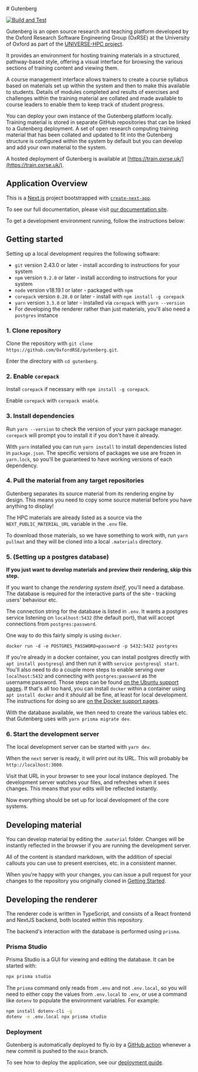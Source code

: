 # Gutenberg

[![Build and Test](https://github.com/OxfordRSE/gutenberg/actions/workflows/test.yml/badge.svg)](https://github.com/OxfordRSE/gutenberg/actions/workflows/test.yml)

Gutenberg is an open source research and teaching platform developed by the Oxford Research Software Engineering Group (OxRSE) at the University of Oxford as part of the [UNIVERSE-HPC project](https://www.universe-hpc.ac.uk/).

It provides an environment for hosting training materials in a structured, pathway-based style, offering a visual interface for browsing the various sections of training content and viewing them.

A course management interface allows trainers to create a course syllabus based on materials set up within the system and then to make this available to students. Details of modules completed and results of exercises and challenges within the training material are collated and made available to course leaders to enable them to keep track of student progress.

You can deploy your own instance of the Gutenberg platform locally. Training material is stored in separate GitHub repositories that can be linked to a Gutenberg deployment. A set of open research computing training material that has been collated and updated to fit into the Gutenberg structure is configured within the system by default but you can develop and add your own material to the system.

A hosted deployment of Gutenberg is available at [https://train.oxrse.uk/](https://train.oxrse.uk/).

## Application Overview

This is a [Next.js](https://nextjs.org/) project bootstrapped with [`create-next-app`](https://github.com/vercel/next.js/tree/canary/packages/create-next-app).

To see our full documentation, please visit [our documentation site](https://blog.oxrse.uk/gutenberg/).

To get a development environment running, follow the instructions below:

## Getting started

Setting up a local development requires the following software:

- `git` version 2.43.0 or later - install according to instructions for your system
- `npm` version `9.2.0` or later - install according to instructions for your system
- `node` version v18.19.1 or later - packaged with `npm`
- `corepack` version `0.28.0` or later - install with `npm install -g corepack`
- `yarn` version `3.3.0` or later - installed via `corepack` with `yarn --version`
- For developing the renderer rather than just materials, you'll also need a `postgres` instance

### 1. Clone repository

Clone the repository with `git clone https://github.com/OxfordRSE/gutenberg.git`.

Enter the directory with `cd gutenberg`.

### 2. Enable `corepack`

Install `corepack` if necessary with `npm install -g corepack`.

Enable `corepack` with `corepack enable`.

### 3. Install dependencies

Run `yarn --version` to check the version of your yarn package manager.
`corepack` will prompt you to install it if you don't have it already.

With `yarn` installed you can run `yarn install` to install dependencies listed in `package.json`.
The specific versions of packages we use are frozen in `yarn.lock`,
so you'll be guaranteed to have working versions of each dependency.

### 4. Pull the material from any target repositories

Gutenberg separates its source material from its rendering engine by design.
This means you need to copy some source material before you have anything to display!

The HPC materials are already listed as a source via the `NEXT_PUBLIC_MATERIAL_URL` variable in the `.env` file.

To download those materials, so we have something to work with, run `yarn pullmat` and they will be cloned into
a local `.materials` directory.

### 5. (Setting up a postgres database)

**If you just want to develop materials and preview their rendering, skip this step.**

If you want to change the _rendering system itself_, you'll need a database.
The database is required for the interactive parts of the site - tracking users' behaviour etc.

The connection string for the database is listed in `.env`.
It wants a postgres service listening on `localhost:5432` (the default port),
that will accept connections from `postgres:password`.

One way to do this fairly simply is using `docker`.

```shell
docker run -d -e POSTGRES_PASSWORD=password -p 5432:5432 postgres
```

If you're already in a docker container, you can install postgres directly with
`apt install postgresql` and then run it with `service postgresql start`.
You'll also need to do a couple more steps to enable serving over `localhost:5432`
and connecting with `postgres:password` as the username:password.
Those steps can be found [on the Ubuntu support pages](https://ubuntu.com/server/docs/install-and-configure-postgresql).
If that's all too hard, you can install `docker` within a container using `apt install docker`
and it _should_ all be fine, at least for local development.
The instructions for doing so are [on the Docker support pages](https://docs.docker.com/engine/install/ubuntu/#install-using-the-repository).

With the database available, we then need to create the various tables etc. that Gutenberg uses with
`yarn prisma migrate dev`.

### 6. Start the development server

The local development server can be started with `yarn dev`.

When the `next` server is ready, it will print out its URL.
This will probably be `http://localhost:3000`.

Visit that URL in your browser to see your local instance deployed.
The development server watches your files, and refreshes when it sees changes.
This means that your edits will be reflected instantly.

Now everything should be set up for local development of the core systems.

## Developing material

You can develop material by editing the `.material` folder.
Changes will be instantly reflected in the browser if you are running the development server.

All of the content is standard markdown, with the addition of special callouts you can use to present exercises, etc. in a consistent manner.

When you're happy with your changes, you can issue a pull request for your changes to the repository you originally cloned in [Getting Started](#getting-started).

## Developing the renderer

The renderer code is written in TypeScript, and consists of a React frontend and NextJS backend,
both located within this repository.

The backend's interaction with the database is performed using `prisma`.

### Prisma Studio

Prisma Studio is a GUI for viewing and editing the database. It can be started with:

```bash
npx prisma studio
```

The `prisma` command only reads from `.env` and not `.env.local`, so you will need to either copy the values from `.env.local` to `.env`, or use a command like `dotenv` to populate the environment variables. For example:

```bash
npm install dotenv-cli -g
dotenv -e .env.local npx prisma studio
```

### Deployment

Gutenberg is automatically deployed to fly.io by a [GitHub action](https://github.com/OxfordRSE/gutenberg/actions/workflows/deploy.yml) whenever a new commit is pushed to the `main` branch.

To see how to deploy the application, see our [deployment guide](https://blog.oxrse.uk/gutenberg/deployment).
